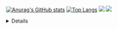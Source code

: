 [![Anurag's GitHub stats](https://github-readme-stats.vercel.app/api?username=ZENXDotPY)](https://github.com/anuraghazra/github-readme-stats)
[![Top Langs](https://github-readme-stats.vercel.app/api/top-langs/?username=zenxdotpy&layout=compact)](https://github.com/anuraghazra/github-readme-stats)
![](https://github.com/zenxdotpy/github-stats/blob/master/generated/overview.svg)
![](https://github.com/username/github-stats/blob/master/generated/languages.svg)

<details>
  Should be enough stats for now 😉 lmao
</details>  
